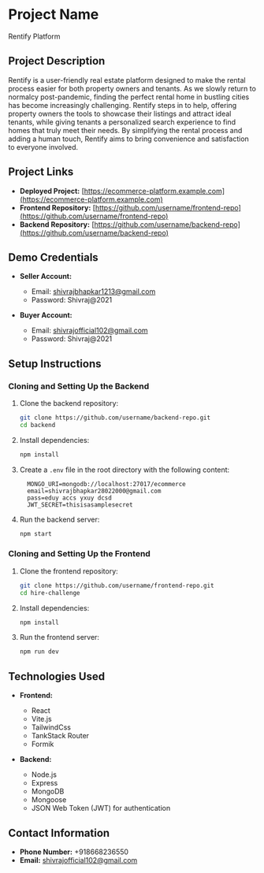# Project Name
Rentify Platform

## Project Description
Rentify is a user-friendly real estate platform designed to make the rental process easier for both property owners and tenants. As we slowly return to normalcy post-pandemic, finding the perfect rental home in bustling cities has become increasingly challenging. Rentify steps in to help, offering property owners the tools to showcase their listings and attract ideal tenants, while giving tenants a personalized search experience to find homes that truly meet their needs. By simplifying the rental process and adding a human touch, Rentify aims to bring convenience and satisfaction to everyone involved.

## Project Links
- **Deployed Project:** [https://ecommerce-platform.example.com](https://ecommerce-platform.example.com)
- **Frontend Repository:** [https://github.com/username/frontend-repo](https://github.com/username/frontend-repo)
- **Backend Repository:** [https://github.com/username/backend-repo](https://github.com/username/backend-repo)

## Demo Credentials
- **Seller Account:**
    - Email: shivrajbhapkar1213@gmail.com
    - Password: Shivraj@2021

- **Buyer Account:**
    - Email: shivrajofficial102@gmail.com
    - Password: Shivraj@2021

## Setup Instructions

### Cloning and Setting Up the Backend
1. Clone the backend repository:
    ```bash
    git clone https://github.com/username/backend-repo.git
    cd backend
    ```

2. Install dependencies:
    ```bash
    npm install
    ```

3. Create a `.env` file in the root directory with the following content:
    ```env
      MONGO_URI=mongodb://localhost:27017/ecommerce
      email=shivrajbhapkar28022000@gmail.com
      pass=eduy accs yxuy dcsd
      JWT_SECRET=thisisasamplesecret
    ```

4. Run the backend server:
    ```bash
    npm start
    ```

### Cloning and Setting Up the Frontend
1. Clone the frontend repository:
    ```bash
    git clone https://github.com/username/frontend-repo.git
    cd hire-challenge
    ```

2. Install dependencies:
    ```bash
    npm install
    ```

3. Run the frontend server:
    ```bash
    npm run dev
    ```

## Technologies Used
- **Frontend:**
    - React
    - Vite.js
    - TailwindCss
    - TankStack Router
    - Formik

- **Backend:**
    - Node.js
    - Express
    - MongoDB
    - Mongoose
    - JSON Web Token (JWT) for authentication

## Contact Information
- **Phone Number:** +918668236550
- **Email:** shivrajofficial102@gmail.com
